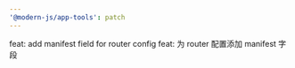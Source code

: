 ```yaml
---
'@modern-js/app-tools': patch
---
```


feat: add manifest field for router config
feat: 为 router 配置添加 manifest 字段
